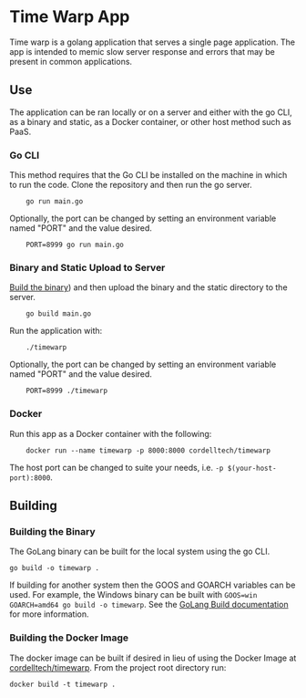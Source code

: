 # Time Warp App

Time warp is a golang application that serves a single page application. The app is intended to memic slow server response and errors that may be present in common applications.

## Use

The application can be ran locally or on a server and either with the go CLI, as a binary and static, as a Docker container, or other host method such as PaaS.

### Go CLI

This method requires that the Go CLI be installed on the machine in which to run the code. Clone the repository and then run the go server.

``` shell
    go run main.go
```

Optionally, the port can be changed by setting an environment variable named "PORT" and the value desired.

``` shell
    PORT=8999 go run main.go
```

### Binary and Static Upload to Server

[Build the binary](#Building-the-Binary)) and then upload the binary and the static directory to the server.

``` shell
    go build main.go
```

Run the application with:

``` shell
    ./timewarp
```

Optionally, the port can be changed by setting an environment variable named "PORT" and the value desired.

``` shell
    PORT=8999 ./timewarp
```

### Docker

Run this app as a Docker container with the following:

``` shell
    docker run --name timewarp -p 8000:8000 cordelltech/timewarp
```

The host port can be changed to suite your needs, i.e. `-p $(your-host-port):8000`.

## Building

### Building the Binary

The GoLang binary can be built for the local system using the go CLI.

``` shell
go build -o timewarp .
```

If building for another system then the GOOS and GOARCH variables can be used. For example, the Windows binary can be built with `GOOS=win GOARCH=amd64 go build -o timewarp`. See the  [GoLang Build documentation](https://golang.org/pkg/go/build/) for more information.

### Building the Docker Image

The docker image can be built if desired in lieu of using the Docker Image at [cordelltech/timewarp](https://hub.docker.com/r/cordelltech/timewarp). From the project root directory run:

``` shell
docker build -t timewarp .
```
